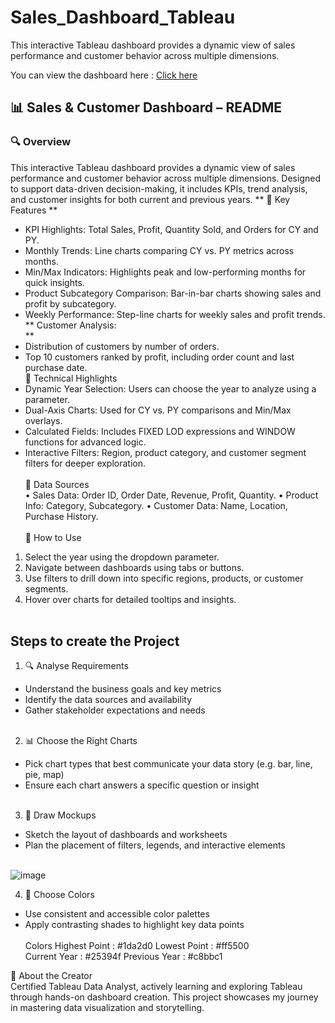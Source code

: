 # Sales_Dashboard_Tableau
This interactive Tableau dashboard provides a dynamic view of sales performance and customer behavior across multiple dimensions. 

You can view the dashboard here : [Click here](https://public.tableau.com/app/profile/rajni.kapoor/viz/Book2_17515749133690/CustomerDashboard)

## 📊 Sales & Customer Dashboard – README
### 🔍 Overview
This interactive Tableau dashboard provides a dynamic view of sales performance and customer behavior across multiple dimensions. Designed to support data-driven decision-making, it includes KPIs, trend analysis, and customer insights for both current and previous years.
** 🧠 Key Features **<br/>
*	KPI Highlights: Total Sales, Profit, Quantity Sold, and Orders for CY and PY.
*	Monthly Trends: Line charts comparing CY vs. PY metrics across months.
*	Min/Max Indicators: Highlights peak and low-performing months for quick insights.
*	Product Subcategory Comparison: Bar-in-bar charts showing sales and profit by subcategory.
*	Weekly Performance: Step-line charts for weekly sales and profit trends. <br/>
**	Customer Analysis:<br/> **
*	Distribution of customers by number of orders.
*	Top 10 customers ranked by profit, including order count and last purchase date.<br/>
🧰 Technical Highlights<br/>
*	Dynamic Year Selection: Users can choose the year to analyze using a parameter.
*	Dual-Axis Charts: Used for CY vs. PY comparisons and Min/Max overlays.
*	Calculated Fields: Includes FIXED LOD expressions and WINDOW functions for advanced logic.
*	Interactive Filters: Region, product category, and customer segment filters for deeper exploration.<br/><br/>
📁 Data Sources<br/>
•	Sales Data: Order ID, Order Date, Revenue, Profit, Quantity.
•	Product Info: Category, Subcategory.
•	Customer Data: Name, Location, Purchase History.<br/><br/>
🚀 How to Use<br/>
1.	Select the year using the dropdown parameter.<br/>
2.	Navigate between dashboards using tabs or buttons.<br/>
3.	Use filters to drill down into specific regions, products, or customer segments.<br/>
4.	Hover over charts for detailed tooltips and insights.<br/><br/>

## Steps to create the Project
1. 🔍 Analyse Requirements<br/>
* Understand the business goals and key metrics<br/>
* Identify the data sources and availability<br/>
* Gather stakeholder expectations and needs<br/><br/>

2. 📊 Choose the Right Charts<br/>
* Pick chart types that best communicate your data story (e.g. bar, line, pie, map)<br/>
* Ensure each chart answers a specific question or insight<br/><br/>

3. 🧩 Draw Mockups<br/>
* Sketch the layout of dashboards and worksheets<br/>
* Plan the placement of filters, legends, and interactive elements<br/><br/>

![image](https://github.com/user-attachments/assets/8b3c4b40-acb9-49b8-9e47-683dad4a2581)



4. 🎨 Choose Colors<br/>
* Use consistent and accessible color palettes<br/>
* Apply contrasting shades to highlight key data points<br/><br/>
Colors
Highest Point	:  #1da2d0 
Lowest Point  :  #ff5500  
Current Year  :  #25394f
Previous Year  :  #c8bbc1

👤 About the Creator<br/>
Certified Tableau Data Analyst, actively learning and exploring Tableau through hands-on dashboard creation. This project showcases my journey in mastering data visualization and storytelling.



